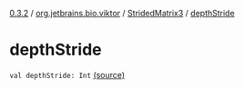 [0.3.2](../../index.md) / [org.jetbrains.bio.viktor](../index.md) / [StridedMatrix3](index.md) / [depthStride](.)

# depthStride

`val depthStride: Int` [(source)](https://github.com/JetBrains-Research/viktor/blob/0.3.2/src/main/kotlin/org/jetbrains/bio/viktor/StridedMatrix3.kt#L14)